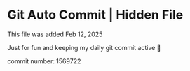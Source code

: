 # Git Auto Commit | Hidden File

This file was added Feb 12, 2025

Just for fun and keeping my daily git commit active 🤪

commit number: 1569722
